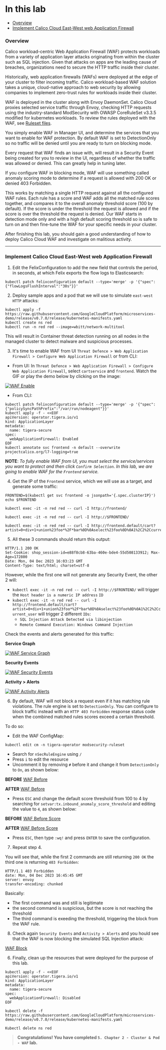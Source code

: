# In this lab

* [Overview](https://github.com/tigera-cs/Kubernetes-and-Container-Security-Instructor-Led-Workshop/blob/main/5.%20Chapter%202%20-%20Cluster%20%26%20Pod%20-%20WAF/waf.md#overview)
* [Implement Calico Cloud East-West web Application Firewall](https://github.com/tigera-cs/Kubernetes-and-Container-Security-Instructor-Led-Workshop/blob/main/5.%20Chapter%202%20-%20Cluster%20%26%20Pod%20-%20WAF/waf.md#implement-calico-cloud-east-west-web-application-firewall)



### Overview

Calico workload-centric Web Application Firewall (WAF) protects workloads from a variety of application layer attacks originating from within the cluster such as SQL injection. Given that attacks on apps are the leading cause of breaches, organizations need to secure the HTTP traffic inside their cluster.

Historically, web application firewalls (WAFs) were deployed at the edge of your cluster to filter incoming traffic. Calico workload-based WAF solution takes a unique, cloud-native approach to web security by allowing companies to implement zero-trust rules for workloads inside their cluster.

WAF is deployed in the cluster along with Envoy DaemonSet. Calico Cloud proxies selected service traffic through Envoy, checking HTTP requests using the industry-standard ModSecurity with OWASP CoreRuleSet v3.3.5 modified for kubernetes workloads. To review the rules deployed with the WAF, see [Ruleset files](https://github.com/tigera/operator/tree/master/pkg/render/applicationlayer/modsec-core-ruleset).

You simply enable WAF in Manager UI, and determine the services that you want to enable for WAF protection. By default WAF is set to DetectionOnly so no traffic will be denied until you are ready to turn on blocking mode.

Every request that WAF finds an issue with, will result in a Security Event being created for you to review in the UI, regardless of whether the traffic was allowed or denied. This can greatly help in tuning later.

If you configure WAF in blocking mode, WAF will use something called anomaly scoring mode to determine if a request is allowed with 200 OK or denied 403 Forbidden.

This works by matching a single HTTP request against all the configured WAF rules. Each rule has a score and WAF adds all the matched rule scores together, and compares it to the overall anomaly threshold score (100 by default). If the score is under the threshold the request is allowed and if the score is over the threshold the request is denied. Our WAF starts in detection mode only and with a high default scoring threshold so is safe to turn on and then fine-tune the WAF for your specific needs in your cluster.

After finishing this lab, you should gain a good understanding of how to deploy Calico Cloud WAF and investigate on malitious activity.

______________________________________________________________________________________________________________________________________________________________________

### Implement Calico Cloud East-West web Application Firewall

1. Edit the FelixConfiguration to add the new field that controls the period, in seconds, at which Felix exports the flow logs to Elasticsearch:
 
```
kubectl patch felixconfiguration default --type='merge' -p '{"spec":{"flowLogsFlushInterval":"30s"}}'
```

2. Deploy sample apps and a pod that we will use to simulate `east-west` `HTTP` attacks:

```
kubectl apply -f https://raw.githubusercontent.com/GoogleCloudPlatform/microservices-demo/release/v0.7.0/release/kubernetes-manifests.yaml
kubectl create ns red
kubectl run -n red red --image=wbitt/network-multitool
```

This will result in Container threat detection running on all nodes in the managed cluster to detect malware and suspicious processes.


3. It's time to enable WAF from UI `Threat Defence > Web Application Firewall > Configure Web Application Firewall` or from CLI:

- From UI: In `Threat Defence > Web Application Firewall > Configure Web Application Firewall`, select `cartservice` and `frontend`. Watch the GIF or play the demo below by clicking on the image:

[![WAF Enable](https://github.com/tigera-cs/Kubernetes-and-Container-Security-Instructor-Led-Workshop/blob/main/5.%20Chapter%202%20-%20Cluster%20%26%20Pod%20-%20WAF/img/WAF_Enable.gif)](https://app.arcade.software/share/gDb3I8lwd7fLYA2o4sWw)

- From CLI:
```
kubectl patch felixconfiguration default --type='merge' -p '{"spec":{"policySyncPathPrefix":"/var/run/nodeagent"}}'
kubectl apply -f - <<EOF
apiVersion: operator.tigera.io/v1
kind: ApplicationLayer
metadata:
  name: tigera-secure
spec:
  webApplicationFirewall: Enabled
EOF
kubectl annotate svc frontend -n default --overwrite projectcalico.org/l7-logging=true
```

**NOTE**: *To fully enable WAF from UI, you must select the service/services you want to protect and then click `Confirm Selection`. In this lab, we are going to enable WAF for the `Frontend` service.*

4. Get the IP of the `Frontend` service, which we will use as a target, and generate some traffic:

```
FRONTEND=$(kubectl get svc frontend -o jsonpath='{.spec.clusterIP}')
echo $FRONTEND
```

```
kubectl exec -it -n red red -- curl -I http://frontend/
```
```
kubectl exec -it -n red red -- curl -I http://$FRONTEND/
```
```
kubectl exec -it -n red red -- curl -I http://frontend.default/cart?artist=0+div+1+union%23foo*%2F*bar%0D%0Aselect%23foo%0D%0A1%2C2%2Ccurrent_user
```

5. All these 3 commands should return this output:

```
HTTP/1.1 200 OK
Set-Cookie: shop_session-id=e88f8cb8-63ba-460e-bde4-55d508133912; Max-Age=172800
Date: Mon, 04 Dec 2023 16:03:23 GMT
Content-Type: text/html; charset=utf-8
```

However, while the first one will not generate any Security Event, the other 2 will:

- `kubectl exec -it -n red red -- curl -I http://$FRONTEND/` will trigger the `Host header is a numeric IP address` `ID`
- `kubectl exec -it -n red red -- curl -I http://frontend.default/cart?artist=0+div+1+union%23foo*%2F*bar%0D%0Aselect%23foo%0D%0A1%2C2%2Ccurrent_user` will trigger 2 different `IDs`:
    - `SQL Injection Attack Detected via libinjection`
    - `Remote Command Execution: Windows Command Injection`

Check the events and alerts generated for this traffic:

**Service Graph**

[![WAF Service Graph](https://github.com/tigera-cs/Kubernetes-and-Container-Security-Instructor-Led-Workshop/blob/main/5.%20Chapter%202%20-%20Cluster%20%26%20Pod%20-%20WAF/img/WAF_Service_Graph.gif)](https://app.arcade.software/share/2u2AjfSzqE63hUAhnSAL)

**Security Events**

[![WAF Security Events](https://github.com/tigera-cs/Kubernetes-and-Container-Security-Instructor-Led-Workshop/blob/main/5.%20Chapter%202%20-%20Cluster%20%26%20Pod%20-%20WAF/img/WAF_Security_Events.gif)](https://app.arcade.software/share/RzyuxjF5PSTWH5g9CL3D)

**Activity > Alerts**

[![WAF Activity Alerts](https://github.com/tigera-cs/Kubernetes-and-Container-Security-Instructor-Led-Workshop/blob/main/5.%20Chapter%202%20-%20Cluster%20%26%20Pod%20-%20WAF/img/WAF_Activity_Alerts.gif)](https://app.arcade.software/share/RjHInEkLPoMG9P58FOGq)

6. By default, WAF will not block a request even if it has matching rule violations. The rule engine is set to `DetectionOnly`. You can configure to block traffic instead with an `HTTP 403 Forbidden` response status code when the combined matched rules scores exceed a certain threshold.

To do so:
- Edit the WAF ConfigMap:
```
kubectl edit cm -n tigera-operator modsecurity-ruleset
```
- Search for `nSecRuleEngine` using `/`
- Press `i` to edit the resource
- Uncomment it by removing `#` before it and change it from `DetectionOnly` to `On`, as shown below:

**BEFORE**
[WAF Before](https://github.com/tigera-cs/Kubernetes-and-Container-Security-Instructor-Led-Workshop/blob/main/5.%20Chapter%202%20-%20Cluster%20%26%20Pod%20-%20WAF/img/WAF_before.png)

**AFTER**
[WAF Before](https://github.com/tigera-cs/Kubernetes-and-Container-Security-Instructor-Led-Workshop/blob/main/5.%20Chapter%202%20-%20Cluster%20%26%20Pod%20-%20WAF/img/WAF_after.png)

- Press `ESC` and change the default score threshold from 100 to 4 by searching for `setvar:tx.inbound_anomaly_score_threshold` and editing the value to `4`, as shown below:

**BEFORE**
[WAF Before Score](https://github.com/tigera-cs/Kubernetes-and-Container-Security-Instructor-Led-Workshop/blob/main/5.%20Chapter%202%20-%20Cluster%20%26%20Pod%20-%20WAF/img/WAF_before_score.png)

**AFTER**
[WAF Before Score](https://github.com/tigera-cs/Kubernetes-and-Container-Security-Instructor-Led-Workshop/blob/main/5.%20Chapter%202%20-%20Cluster%20%26%20Pod%20-%20WAF/img/WAF_after_score.png)

- Press `ESC`, then type `:wq!` and press `ENTER` to save the configuration.

7. Repeat step 4.

You will see that, while the first 2 commands are still returning `200 OK` the third one is returning `403 Forbidden`:

```
HTTP/1.1 403 Forbidden
date: Mon, 04 Dec 2023 16:45:45 GMT
server: envoy
transfer-encoding: chunked
```

Basically:
- The first command was and still is legitimate
- the second command is suspicious, but the score is not reaching the threshold
- The third command is exeeding the threshold, triggering the block from the WAF rule.

8. Check again `Security Events` and `Activity > Alerts` and you hould see that the WAF is now blocking the simulated SQL Injection attack:

[WAF Block](https://github.com/tigera-cs/Kubernetes-and-Container-Security-Instructor-Led-Workshop/blob/main/5.%20Chapter%202%20-%20Cluster%20%26%20Pod%20-%20WAF/img/WAF_block.png)

6. Finally, clean up the resources that were deployed for the purpose of this lab.


```
kubectl apply -f - <<EOF
apiVersion: operator.tigera.io/v1
kind: ApplicationLayer
metadata:
  name: tigera-secure
spec:
  webApplicationFirewall: Disabled
EOF
```

```
kubectl delete -f https://raw.githubusercontent.com/GoogleCloudPlatform/microservices-demo/release/v0.7.0/release/kubernetes-manifests.yaml
```

```
Kubectl delete ns red
```

> **Congratulations! You have completed `5. Chapter 2 - Cluster & Pod - WAF` lab.**
